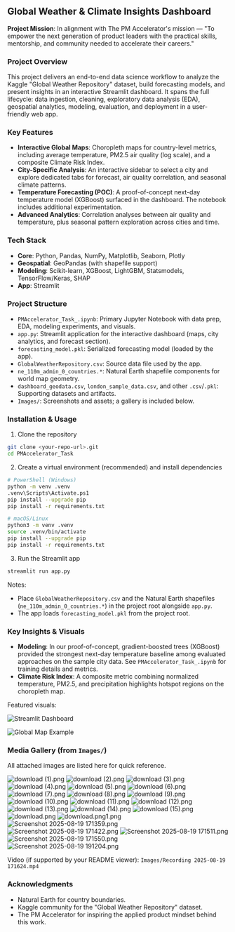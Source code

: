 ## Global Weather & Climate Insights Dashboard

**Project Mission**: In alignment with The PM Accelerator's mission — "To empower the next generation of product leaders with the practical skills, mentorship, and community needed to accelerate their careers."

### Project Overview
This project delivers an end-to-end data science workflow to analyze the Kaggle "Global Weather Repository" dataset, build forecasting models, and present insights in an interactive Streamlit dashboard. It spans the full lifecycle: data ingestion, cleaning, exploratory data analysis (EDA), geospatial analytics, modeling, evaluation, and deployment in a user-friendly web app.

### Key Features
- **Interactive Global Maps**: Choropleth maps for country-level metrics, including average temperature, PM2.5 air quality (log scale), and a composite Climate Risk Index.
- **City-Specific Analysis**: An interactive sidebar to select a city and explore dedicated tabs for forecast, air quality correlation, and seasonal climate patterns.
- **Temperature Forecasting (POC)**: A proof-of-concept next-day temperature model (XGBoost) surfaced in the dashboard. The notebook includes additional experimentation.
- **Advanced Analytics**: Correlation analyses between air quality and temperature, plus seasonal pattern exploration across cities and time.

### Tech Stack
- **Core**: Python, Pandas, NumPy, Matplotlib, Seaborn, Plotly
- **Geospatial**: GeoPandas (with shapefile support)
- **Modeling**: Scikit-learn, XGBoost, LightGBM, Statsmodels, TensorFlow/Keras, SHAP
- **App**: Streamlit

### Project Structure
- `PMAccelerator_Task_.ipynb`: Primary Jupyter Notebook with data prep, EDA, modeling experiments, and visuals.
- `app.py`: Streamlit application for the interactive dashboard (maps, city analytics, and forecast section).
- `forecasting_model.pkl`: Serialized forecasting model (loaded by the app).
- `GlobalWeatherRepository.csv`: Source data file used by the app.
- `ne_110m_admin_0_countries.*`: Natural Earth shapefile components for world map geometry.
- `dashboard_geodata.csv`, `london_sample_data.csv`, and other `.csv`/`.pkl`: Supporting datasets and artifacts.
- `Images/`: Screenshots and assets; a gallery is included below.

### Installation & Usage
1) Clone the repository
```bash
git clone <your-repo-url>.git
cd PMAccelerator_Task
```

2) Create a virtual environment (recommended) and install dependencies
```bash
# PowerShell (Windows)
python -m venv .venv
.venv\Scripts\Activate.ps1
pip install --upgrade pip
pip install -r requirements.txt

# macOS/Linux
python3 -m venv .venv
source .venv/bin/activate
pip install --upgrade pip
pip install -r requirements.txt
```

3) Run the Streamlit app
```bash
streamlit run app.py
```

Notes:
- Place `GlobalWeatherRepository.csv` and the Natural Earth shapefiles (`ne_110m_admin_0_countries.*`) in the project root alongside `app.py`.
- The app loads `forecasting_model.pkl` from the project root.

### Key Insights & Visuals
- **Modeling**: In our proof-of-concept, gradient-boosted trees (XGBoost) provided the strongest next-day temperature baseline among evaluated approaches on the sample city data. See `PMAccelerator_Task_.ipynb` for training details and metrics.
- **Climate Risk Index**: A composite metric combining normalized temperature, PM2.5, and precipitation highlights hotspot regions on the choropleth map.

Featured visuals:

![Streamlit Dashboard](Images/Screenshot%202025-08-19%20191204.png)

![Global Map Example](Images/download.png)

### Media Gallery (from `Images/`)
All attached images are listed here for quick reference.

![download (1).png](Images/download%20(1).png)
![download (2).png](Images/download%20(2).png)
![download (3).png](Images/download%20(3).png)
![download (4).png](Images/download%20(4).png)
![download (5).png](Images/download%20(5).png)
![download (6).png](Images/download%20(6).png)
![download (7).png](Images/download%20(7).png)
![download (8).png](Images/download%20(8).png)
![download (9).png](Images/download%20(9).png)
![download (10).png](Images/download%20(10).png)
![download (11).png](Images/download%20(11).png)
![download (12).png](Images/download%20(12).png)
![download (13).png](Images/download%20(13).png)
![download (14).png](Images/download%20(14).png)
![download (15).png](Images/download%20(15).png)
![download.png](Images/download.png)
![download.png1.png](Images/download.png1.png)
![Screenshot 2025-08-19 171359.png](Images/Screenshot%202025-08-19%20171359.png)
![Screenshot 2025-08-19 171422.png](Images/Screenshot%202025-08-19%20171422.png)
![Screenshot 2025-08-19 171511.png](Images/Screenshot%202025-08-19%20171511.png)
![Screenshot 2025-08-19 171550.png](Images/Screenshot%202025-08-19%20171550.png)
![Screenshot 2025-08-19 191204.png](Images/Screenshot%202025-08-19%20191204.png)

Video (if supported by your README viewer): `Images/Recording 2025-08-19 171624.mp4`

### Acknowledgments
- Natural Earth for country boundaries.
- Kaggle community for the "Global Weather Repository" dataset.
- The PM Accelerator for inspiring the applied product mindset behind this work.


